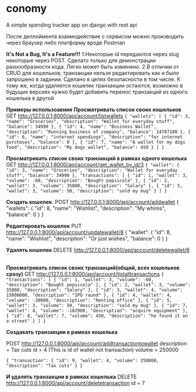 # conomy
A simple spending tracker app on django with rest api

После деплоймента взаимодействие с сервисом можно производить через браузер либо платформу вроде Postman

**It's Not a Bug, It's a Feature!!!**
1.Некоторые id передаются через slug некоторые через POST. 
Сделато только для демонстрации разнообразности кода.
Легко может быть изменено.
2.В отличии от CRUD для кошельков, транзакции нельзя редактировать как и было запрошено в задании. 
Сделано в целях безопасности в том числе. К тому же, когда удаляется кошелек транзакции остаются, 
возможно в будущих версиях нужно будет добавить перенос транзакций из одного кошелька в другой

**Примеры использоавния**
**Просматривать список своих кошельков**
GET http://127.0.0.1:8000/api/account/listwallets
`{
    "wallets": [
        {
            "id": 3,
            "name": "Groceries",
            "description": "Wallet for everyday stuff",
            "balance": 34990
        },
        {
            "id": 4,
            "name": "Business Wallet",
            "description": "Running business of company",
            "balance": 14787100
        },
        {
            "id": 6,
            "name": "internet spendings",
            "description": "for internet purchases",
            "balance": 0
        },
        {
            "id": 7,
            "name": "A wallet for my dogs food",
            "description": "My dogs wallet",
            "balance": 450
        }
    ]
}`

**Просматривать список своих транзакций в рамках одного кошелька**
GET http://127.0.0.1:8000/api/account/get_wallet_by_id/3
`{
    "wallet": {
        "id": 3,
        "name": "Groceries",
        "description": "Wallet for everyday stuff",
        "balance": 34990
    },
    "transactions": [
        {
            "id": 1,
            "wallet": 3,
            "volume": -60,
            "description": "Bought pepsicola"
        },
        {
            "id": 2,
            "wallet": 3,
            "volume": 35000,
            "description": "Salary"
        },
        {
            "id": 5,
            "wallet": 3,
            "volume": 50,
            "description": "sold my mug"
        }
    ]
}`

**Создать кошелек.**
POST http://127.0.0.1:8000/api/account/addwallet
{
    "wallets": {
        "id": 8,
        "name": "Wishlist",
        "description": "My whims",
        "balance": 0
    }
}

**Редактировать кошелек**
PUT http://127.0.0.1:8000/api/account/updatewallet/8
{
    "wallet": {
        "id": 8,
        "name": "Wishlist",
        "description": "Or just wishes",
        "balance": 0
    }
}

**Удалять кошелек**
DELETE http://127.0.0.1:8000/api/account/deletewallet/6
``

**Просматривать список своих транзакций(общий, всех кошельков сразу)**
GET http://127.0.0.1:8000/api/account/listalltransactions
`{
    "transactions": [
        {
            "id": 1,
            "wallet": 3,
            "volume": -60,
            "description": "Bought pepsicola"
        },
        {
            "id": 2,
            "wallet": 3,
            "volume": 35000,
            "description": "Salary"
        },
        {
            "id": 3,
            "wallet": 4,
            "volume": 15000000,
            "description": "IPO round"
        },
        {
            "id": 4,
            "wallet": 4,
            "volume": -30000,
            "description": "Renting office"
        },
        {
            "id": 5,
            "wallet": 3,
            "volume": 50,
            "description": "sold my mug"
        },
        {
            "id": 7,
            "wallet": 4,
            "volume": -182900,
            "description": "acquire equipment"
        },
        {
            "id": 8,
            "wallet": 7,
            "volume": 450,
            "description": "he found it on a street"
        }
    ]
}`

**Cоздавать транзакции в рамках кошелька**

POST http://127.0.0.1:8000/api/account/addtransactiontowallet
description = Tax cuts
id = 4 (This is id of wallet not transaction)
volume = 250000

`{
    "transaction": {
        "id": 9,
        "wallet": 4,
        "volume": 250000,
        "description": "Tax cuts"
    }
}`

**И удалять транзакции в рамках кошелька**
DELETE http://127.0.0.1:8000/api/account/deletetransaction
id = 7
` `

  
